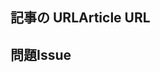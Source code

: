 <!---
Welcome to the Office Add-ins documentation repository.

To report an issue with the Office-Add-ins documentation, please provide the article URL and describe the issue below. Alternatively, if you want to submit a pull request with your recommended documentation changes, we will review your contributions and update our documentation accordingly.

If your issue is not related to the Office Add-ins documentation, please post it to one of the following channels instead:

- To ask a question about using the Office.js API, post your question to Stack Overflow and tag it with the "office-js" tag (http://stackoverflow.com/questions/tagged/office-js).

- To report an issue with the Office.js API or platform, create the issue in the OfficeDev/office-js repository (https://github.com/OfficeDev/office-js), which members of the product team monitor for customer-reported issues.

- To submit a feature request for the Office.js API or platform, post your idea to our User Voice page (https://officespdev.uservoice.com/), or if the feature request already exists there, add your vote for it.
-->

<!--- Provide a general summary of the documentation issue in the Title above -->

## <a name="article-url"></a><span data-ttu-id="0f69a-101">記事の URL</span><span class="sxs-lookup"><span data-stu-id="0f69a-101">Article URL</span></span>
<!-- Provide the URL of the article that this documentation issue relates to -->

## <a name="issue"></a><span data-ttu-id="0f69a-102">問題</span><span class="sxs-lookup"><span data-stu-id="0f69a-102">Issue</span></span>
<!-- Provide a thorough description of the documentation issue -->
